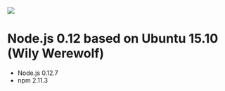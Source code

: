 [![](https://badge.imagelayers.io/beevelop/nodejs:latest.svg)](https://imagelayers.io/?images=beevelop/nodejs:latest 'Get your own badge on imagelayers.io')

# Node.js 0.12 based on Ubuntu 15.10 (Wily Werewolf)
- Node.js 0.12.7
- npm 2.11.3
